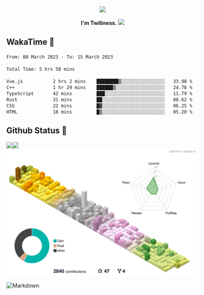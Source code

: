 <div align="center">
<img src="https://images.weserv.nl/?url=avatars.githubusercontent.com/u/10475770?v=4&h=360&w=360&fit=cover&mask=circle&maxage=7d"/>
</div>

<div align="center">

**I'm Twiliness.** <a href="https://github.com/DarkHighness"><img src="https://media.giphy.com/media/hvRJCLFzcasrR4ia7z/giphy.gif" width="5%"></a>

</div>

## WakaTime 🧐

<!--START_SECTION:waka-->

```text
From: 08 March 2023 - To: 15 March 2023

Total Time: 5 hrs 58 mins

Vue.js           2 hrs 2 mins    ████████▒░░░░░░░░░░░░░░░░   33.98 %
C++              1 hr 29 mins    ██████▒░░░░░░░░░░░░░░░░░░   24.78 %
TypeScript       42 mins         ███░░░░░░░░░░░░░░░░░░░░░░   11.79 %
Rust             31 mins         ██░░░░░░░░░░░░░░░░░░░░░░░   08.62 %
CSS              22 mins         █▓░░░░░░░░░░░░░░░░░░░░░░░   06.25 %
HTML             18 mins         █▒░░░░░░░░░░░░░░░░░░░░░░░   05.20 %
```

<!--END_SECTION:waka-->

## Github Status 🥰

<div> 
	<a href="https://github.com/DarkHighness">
		<img align="left" src="https://github-readme-stats-woad-zeta-10.vercel.app/api?username=DarkHighness&show_icons=true&icon_color=805AD5&text_color=718096&bg_color=ffffff&hide_border=true&count_private=true" />
	</a>
	<a href="https://github.com/DarkHighness">
		<img align="left" src="https://github-readme-stats-woad-zeta-10.vercel.app/api/top-langs/?username=DarkHighness&show_icons=true&icon_color=805AD5&text_color=718096&bg_color=ffffff&hide_border=true&count_private=true">
	</a>
</div>

![3D-Profile](https://raw.githubusercontent.com/DarkHighness/DarkHighness/master/profile-3d-contrib/profile-south-season-animate.svg)



 ![Markdown](https://img.shields.io/badge/markdown%20💘-%23000000.svg?style=for-the-badge&logo=markdown&logoColor=white)
